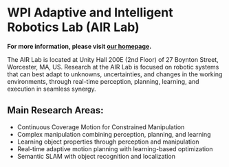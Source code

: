# WPI Adaptive and Intelligent Robotics Lab (AIR Lab)

**For more information, please visit [our homepage](https://wp.wpi.edu/airlab/home/).**

The AIR Lab is located at Unity Hall 200E (2nd Floor) of 27 Boynton Street, Worcester, MA, US. Research at the AIR Lab is focused on robotic systems that can best adapt to unknowns, uncertainties, and changes in the working environments, through real-time perception, planning, learning, and execution in seamless synergy.

## Main Research Areas:
- Continuous Coverage Motion for Constrained Manipulation
- Complex manipulation combining perception, planning, and learning
- Learning object properties through perception and manipulation
- Real-time adaptive motion planning with learning-based optimization
- Semantic SLAM with object recognition and localization

